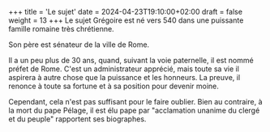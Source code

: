 +++
title = 'Le sujet'
date = 2024-04-23T19:10:00+02:00
draft = false
weight = 13
+++
Le sujet
Grégoire est né vers 540 dans une puissante famille romaine très chrétienne.

Son père est sénateur de la ville de Rome.

Il a un peu plus de 30 ans, quand, suivant la voie paternelle, il est nommé préfet de Rome. C'est un administrateur apprécié, mais toute sa vie il aspirera à autre chose que la puissance et les honneurs. La preuve, il renonce à toute sa fortune et à sa position pour devenir moine.

Cependant, cela n'est pas suffisant pour le faire oublier. Bien au contraire, à la mort du pape Pélage, il est élu pape par "acclamation unanime du clergé et du peuple" rapportent ses biographes.